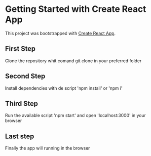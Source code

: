 # Getting Started with Create React App

This project was bootstrapped with [Create React App](https://github.com/facebook/create-react-app).

## First Step

Clone the repository whit comand git clone in your preferred folder 

## Second Step
Install dependencies with de script 'npm install' or 'npm i'

## Third Step

Run the available script 'npm start' and open 'localhost:3000' in your browser

## Last step
Finally the app will running in the browser